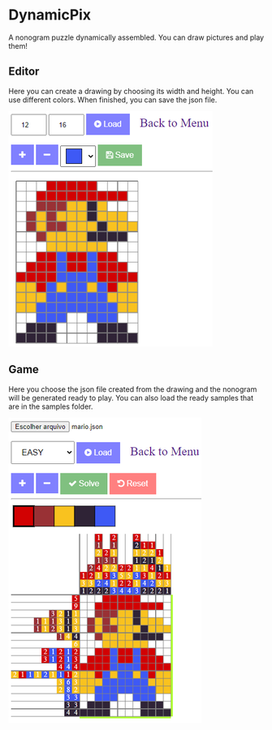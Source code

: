 # DynamicPix
A nonogram puzzle dynamically assembled. You can draw pictures and play them!

## Editor
Here you can create a drawing by choosing its width and height. You can use different colors. When finished, you can save the json file.

![alt text](https://github.com/kazluBR/DynamicPix/blob/master/docs/editor.png)

## Game
Here you choose the json file created from the drawing and the nonogram will be generated ready to play. You can also load the ready samples that are in the samples folder.

![alt text](https://github.com/kazluBR/DynamicPix/blob/master/docs/game.png)
